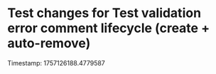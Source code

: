 # Test changes for Test validation error comment lifecycle (create + auto-remove)

Timestamp: 1757126188.4779587
